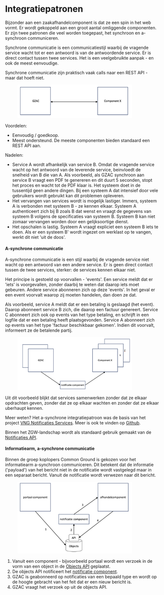 # Integratiepatronen

Bijzonder aan een zaakafhandelcomponent is dat ze een spin in het web vormt. Er wordt gekoppeld aan een groot aantal omliggende componenten. Er zijn twee patronen die veel worden toegepast, het synchroon en a-synchroon communiceren.&#x20;

Synchrone communicatie is een communicatiestijl waarbij de vragende service wacht tot er een antwoord is van de antwoordende service. Er is direct contact tussen twee services. Het is een veelgebruikte aanpak - en ook de meest eenvoudige. &#x20;

Synchrone communicatie zijn praktisch vaak calls naar een REST API - maar dat hoeft niet. &#x20;



<figure><img src="../../.gitbook/assets/Screenshot 2023-05-28 at 18.56.21.png" alt="" width="375"><figcaption></figcaption></figure>

Voordelen:&#x20;

* Eenvoudig / goedkoop.&#x20;
* Meest ondersteund. De meeste componenten bieden standaard een REST API aan.&#x20;

Nadelen:&#x20;

* Service A wordt afhankelijk van service B. Omdat de vragende service wacht op het antwoord van de leverende service, beinvloedt de snelheid van B die van A. Als voorbeeld, als GZAC synchroon aan service B vraagt een PDF te genereren en dit duurt 5 seconden, stopt het proces en wacht tot de PDF klaar is. Het systeem doet in de tussentijd geen andere dingen. Bij een systeem A dat intensief door vele gebruikers wordt gebruikt kan dit problemen opleveren.&#x20;
* Het vervangen van services wordt is mogelijk lastiger. Immers, systeem A is verbonden met systeem B - ze kennen elkaar. Systeem A authenticeert zich bij B zoals B dat wenst en vraagt de gegevens van systeem B volgens de specificaties van systeem B. Systeem B kan niet zomaar vervangen worden door een gelijksoortige dienst.&#x20;
* Het opschalen is lastig. Systeem A vraagt expliciet een systeem B iets te doen. Als er een systeem B' wordt ingezet om werklast op te vangen, werkt dit niet 'uit de doos'.&#x20;

#### A-synchrone communicatie

A-synchrone communicatie is een stijl waarbij de vragende service niet wacht op een antwoord van een andere service. Er is geen direct contact tussen de twee services, sterker: de services kennen elkaar niet.&#x20;

Het principe is gestoeld op voorvallen - 'events'. Een service meldt dat er 'iets' is voorgevallen, zonder daarbij te weten dat daarop iets moet gebeuren. Andere service abonneren zich op deze 'events'. In het geval er een event voorvalt waarop zij moeten handelen, dan doen ze dat.&#x20;

Als voorbeeld, service A meldt dat er een betaling is geslaagd (het event). Daarop abonneert service B zich, die daarop een factuur genereert. Service C abonneert zich ook op events van het type betaling, en schrijft in een logfile dat er een betaling heeft plaatsgevonden. Service A abonneert zich op events van het type 'factuur beschikbaar gekomen'. Indien dit voorvalt, informeert ze de betalende partij.&#x20;

<figure><img src="../../.gitbook/assets/Screenshot 2023-05-28 at 18.58.35.png" alt="" width="375"><figcaption></figcaption></figure>

Uit dit voorbeeld blijkt dat services samenwerken zonder dat ze elkaar opdrachten geven, zonder dat ze op elkaar wachten en zonder dat ze elkaar uberhaupt kennen.&#x20;

Meer weten? Het a-synchrone integratiepatroon was de basis van het project [VNG Notificaties Services](https://vng.nl/projecten/notificatie-services). Meer is ook te vinden op [Github](https://vng-realisatie.github.io/gemma-zaken/themas/achtergronddocumentatie/notificaties). &#x20;

Binnen het ZGW-landschap wordt als standaard gebruik gemaakt van de [Notificaties API](https://vng-realisatie.github.io/gemma-zaken/standaard/notificaties/).&#x20;

#### Informatiearm, a-synchrone communicatie

Binnen de groep koplopers Common Ground is gekozen voor het informatiearm a-synchroon communiceren. Dit betekent dat de informatie ('payload') van het bericht niet in de notificatie wordt vastgelegd maar in een separaat bericht. Vanuit de notificatie wordt verwezen naar dit bericht.&#x20;

<figure><img src="../../.gitbook/assets/Screenshot 2023-05-28 at 19.06.39.png" alt="" width="375"><figcaption></figcaption></figure>

1. Vanuit een component - bijvoorbeeld portaal wordt een verzoek in de vorm van een object in de [Objects API](https://objects-and-objecttypes-api.readthedocs.io/en/latest/) geplaatst.&#x20;
2. De objects API notificeert het [notificatie component](https://open-notificaties.readthedocs.io/en/latest/).&#x20;
3. GZAC is geabonneerd op notificaties van een bepaald type en wordt op de hoogte gebracht van het feit dat er een nieuw bericht is.
4. GZAC vraagt het verzoek op  uit de objects API.
